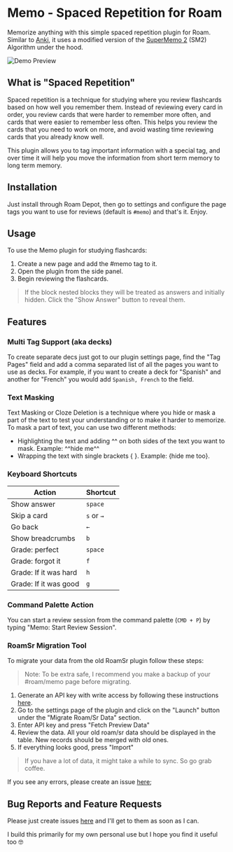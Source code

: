 # Memo - Spaced Repetition for Roam

Memorize anything with this simple spaced repetition plugin for Roam. Similar to [Anki](https://faqs.ankiweb.net/what-spaced-repetition-algorithm.html), it uses a modified version of the [SuperMemo 2](https://super-memory.com/english/ol/sm2.htm) (SM2) Algorithm under the hood.

![Demo Preview](https://user-images.githubusercontent.com/1279335/189250105-656e6ba3-7703-46e6-bc71-ee8c5f3e39ab.gif)

## What is "Spaced Repetition"

Spaced repetition is a technique for studying where you review flashcards based on how well you remember them. Instead of reviewing every card in order, you review cards that were harder to remember more often, and cards that were easier to remember less often. This helps you review the cards that you need to work on more, and avoid wasting time reviewing cards that you already know well.

This plugin allows you to tag important information with a special tag, and over time it will help you move the information from short term memory to long term memory.

## Installation

Just install through Roam Depot, then go to settings and configure the page tags you want to use for reviews (default is `#memo`) and that's it. Enjoy.

## Usage

To use the Memo plugin for studying flashcards:

1. Create a new page and add the #memo tag to it.
2. Open the plugin from the side panel.
3. Begin reviewing the flashcards.

> If the block nested blocks they will be treated as answers and initially hidden. Click the "Show Answer" button to reveal them.

## Features

### Multi Tag Support (aka decks)

To create separate decs just got to our plugin settings page, find the "Tag Pages" field and add a comma separated list of all the pages you want to use as decks. For example, if you want to create a deck for "Spanish" and another for "French" you would add `Spanish, French` to the field.

### Text Masking

Text Masking or Cloze Deletion is a technique where you hide or mask a part of the text to test your understanding or to make it harder to memorize. To mask a part of text, you can use two different methods:

- Highlighting the text and adding ^^ on both sides of the text you want to mask. Example: ^^hide me^^
- Wrapping the text with single brackets { }. Example: {hide me too}.

### Keyboard Shortcuts

| Action                | Shortcut   |
| --------------------- | ---------- |
| Show answer           | `space`    |
| Skip a card           | `s` or `→` |
| Go back               | `←`        |
| Show breadcrumbs      | `b`        |
| Grade: perfect        | `space`    |
| Grade: forgot it      | `f`        |
| Grade: If it was hard | `h`        |
| Grade: If it was good | `g`        |

### Command Palette Action

You can start a review session from the command palette (`CMD + P`) by typing "Memo: Start Review Session".

### RoamSr Migration Tool

To migrate your data from the old RoamSr plugin follow these steps:

> Note: To be extra safe, I recommend you make a backup of your #roam/memo page before migrating.

1. Generate an API key with write access by following these instructions [here](https://roamresearch.com/#/app/developer-documentation/page/bmYYKQ4vf).
2. Go to the settings page of the plugin and click on the "Launch" button under the "Migrate Roam/Sr Data" section.
3. Enter API key and press "Fetch Preview Data"
4. Review the data. All your old roam/sr data should be displayed in the table. New records should be merged with old ones.
5. If everything looks good, press "Import"

> If you have a lot of data, it might take a while to sync. So go grab coffee.

If you see any errors, please create an issue [here](https://github.com/digitalmaster/roam-memo/issues);

## Bug Reports and Feature Requests

Please just create issues [here](https://github.com/digitalmaster/roam-memo/issues) and I'll get to them as soon as I can.

I build this primarily for my own personal use but I hope you find it useful too 🤓
